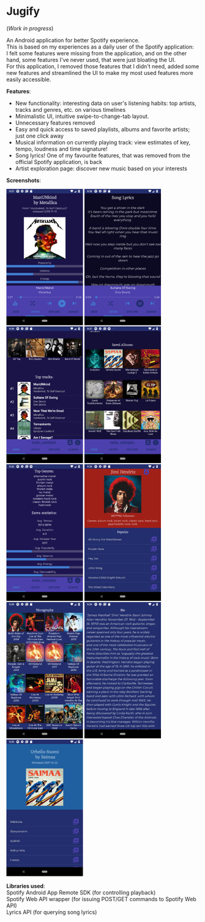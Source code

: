 # Jugify

(*Work in progress*)

An Android application for better Spotify experience.  
This is based on my experiences as a daily user of the Spotify application:  
I felt some features were missing from the application, and on the other hand, some features I've never used, that were just bloating the UI.  
For this application, I removed those features that I didn't need, added some new features and streamlined the UI 
to make my most used features more easily accessible. 

**Features**:
- New functionality: interesting data on user's listening habits: top artists, tracks and genres, etc. on various timelines  
- Minimalistic UI, intuitive swipe-to-change-tab layout.  
- Unnecessary features removed
- Easy and quick access to saved playlists, albums and favorite artists; just one click away
- Musical information on currently playing track: view estimates of key, tempo, loudness and time signature!
- Song lyrics! One of my favourite features, that was removed from the official Spotify application, is back
- Artist exploration page: discover new music based on your interests

**Screenshots**:

<img src="/screenshots/Screenshot_1541446650.png" alt="drawing" width="200"/>
<img src="/screenshots/Screenshot_1541446702.png" alt="drawing" width="200"/>
<img src="/screenshots/Screenshot_1541446690.png" alt="drawing" width="200"/>
<img src="/screenshots/Screenshot_1541446633.png" alt="drawing" width="200"/>
<img src="/screenshots/Screenshot_1541446602.png" alt="drawing" width="200"/>
<img src="/screenshots/Screenshot_1541446729.png" alt="drawing" width="200"/>
<img src="/screenshots/Screenshot_1541446745.png" alt="drawing" width="200"/>
<img src="/screenshots/Screenshot_1541446742.png" alt="drawing" width="200"/>
<img src="/screenshots/Screenshot_1541446755.png" alt="drawing" width="200"/>  



**Libraries used**:    
Spotify Android App Remote SDK (for controlling playback)  
Spotify Web API wrapper (for issuing POST/GET commands to Spotify Web API)  
Lyrics API (for querying song lyrics)  

